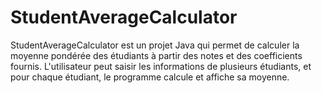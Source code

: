 # StudentAverageCalculator
StudentAverageCalculator est un projet Java qui permet de calculer la moyenne pondérée des étudiants à partir des notes et des coefficients fournis. L'utilisateur peut saisir les informations de plusieurs étudiants, et pour chaque étudiant, le programme calcule et affiche sa moyenne. 
